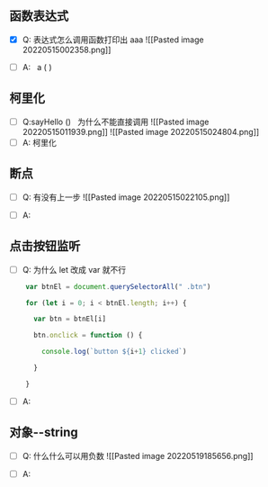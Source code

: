 ## 函数表达式
- [x]  Q: 表达式怎么调用函数打印出 aaa
![[Pasted image 20220515002358.png]]

- [ ]  A:   a ( )

## 柯里化
- [ ]  Q:sayHello ()   为什么不能直接调用
![[Pasted image 20220515011939.png]]
![[Pasted image 20220515024804.png]]
- [ ]  A: 柯里化

## 断点
- [ ]  Q: 有没有上一步
![[Pasted image 20220515022105.png]]

- [ ]  A:



## 点击按钮监听
- [ ]  Q: 为什么 let 改成 var 就不行

```js
    var btnEl = document.querySelectorAll(" .btn")

    for (let i = 0; i < btnEl.length; i++) {

      var btn = btnEl[i]

      btn.onclick = function () {

        console.log(`button ${i+1} clicked`)

      }

    }
```
- [ ]  A:

## 对象--string
- [ ]  Q: 什么什么可以用负数
![[Pasted image 20220519185656.png]]

- [ ]  A:



























